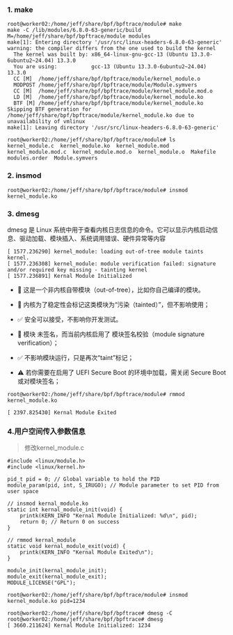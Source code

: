 ### 1. make
```
root@worker02:/home/jeff/share/bpf/bpftrace/module# make
make -C /lib/modules/6.8.0-63-generic/build M=/home/jeff/share/bpf/bpftrace/module modules
make[1]: Entering directory '/usr/src/linux-headers-6.8.0-63-generic'
warning: the compiler differs from the one used to build the kernel
  The kernel was built by: x86_64-linux-gnu-gcc-13 (Ubuntu 13.3.0-6ubuntu2~24.04) 13.3.0
  You are using:           gcc-13 (Ubuntu 13.3.0-6ubuntu2~24.04) 13.3.0
  CC [M]  /home/jeff/share/bpf/bpftrace/module/kernel_module.o
  MODPOST /home/jeff/share/bpf/bpftrace/module/Module.symvers
  CC [M]  /home/jeff/share/bpf/bpftrace/module/kernel_module.mod.o
  LD [M]  /home/jeff/share/bpf/bpftrace/module/kernel_module.ko
  BTF [M] /home/jeff/share/bpf/bpftrace/module/kernel_module.ko
Skipping BTF generation for /home/jeff/share/bpf/bpftrace/module/kernel_module.ko due to unavailability of vmlinux
make[1]: Leaving directory '/usr/src/linux-headers-6.8.0-63-generic'
```
```
root@worker02:/home/jeff/share/bpf/bpftrace/module# ls
kernel_module.c  kernel_module.ko  kernel_module.mod  kernel_module.mod.c  kernel_module.mod.o  kernel_module.o  Makefile  modules.order  Module.symvers
```

### 2. insmod
```
root@worker02:/home/jeff/share/bpf/bpftrace/module# insmod kernel_module.ko
```
### 3. dmesg
dmesg 是 Linux 系统中用于查看内核日志信息的命令。它可以显示内核启动信息、驱动加载、模块插入、系统调用错误、硬件异常等内容
```
[ 1577.236290] kernel_module: loading out-of-tree module taints kernel.
[ 1577.236308] kernel_module: module verification failed: signature and/or required key missing - tainting kernel
[ 1577.236891] Kernal Module Initialized
```
- 🔸 这是一个非内核自带模块（out-of-tree），比如你自己编译的模块。
- 🔸 内核为了稳定性会标记这类模块为“污染（tainted）”，但不影响使用；
- ✅ 安全可以接受，不影响你开发测试。


- 🔸 模块 未签名，而当前内核启用了 模块签名校验（module signature verification）；
- ✅ 不影响模块运行，只是再次“taint”标记；
- ⚠️ 若你需要在启用了 UEFI Secure Boot 的环境中加载，需关闭 Secure Boot 或对模块签名；

```
root@worker02:/home/jeff/share/bpf/bpftrace/module# rmmod kernel_module.ko
```
```
[ 2397.825430] Kernal Module Exited
```
### 4.用户空间传入参数信息
> 修改kernel_module.c
```
#include <linux/module.h>
#include <linux/kernel.h>

pid_t pid = 0; // Global variable to hold the PID
module_param(pid, int, S_IRUGO); // Module parameter to set PID from user space

// insmod kernal_module.ko
static int kernal_module_init(void) {
    printk(KERN_INFO "Kernal Module Initialized: %d\n", pid);
    return 0; // Return 0 on success
}

// rmmod kernal_module
static void kernal_module_exit(void) {
    printk(KERN_INFO "Kernal Module Exited\n");
}

module_init(kernal_module_init);
module_exit(kernal_module_exit);
MODULE_LICENSE("GPL");
```
```
root@worker02:/home/jeff/share/bpf/bpftrace/module# insmod kernel_module.ko pid=1234
```
```
root@worker02:/home/jeff/share/bpf/bpftrace# dmesg -C
root@worker02:/home/jeff/share/bpf/bpftrace# dmesg
[ 3660.211624] Kernal Module Initialized: 1234
```
